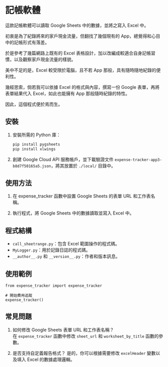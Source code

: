 # 記帳軟體  

這款記帳軟體可以讀取 Google Sheets 中的數據，並將之寫入 Excel 中。  

初衷是為了紀錄將來的家戶現金流量，但翻找了幾個現有的 App，總覺得和心目中的記帳形式有落差。  

於是參考了幾篇網路上既有的 Excel 表格設計，加以改編成較適合自身記帳習慣，以及觀察家戶現金流量的樣貌。  

美中不足的是，Excel 較受限於電腦，且不若 App 那般，具有隨時隨地紀錄的便利性。  

幾經思索，倘若我可以依據 Excel 的格式與內容，撰寫一份 Google 表單，再將表單結果代入 Excel，如此也能擁有 App 那般隨時紀錄的特性。  

因此，這個程式便於焉而生。

## 安裝

1. 安裝所需的 Python 庫：
   ```bash
   pip install pygsheets
   pip install xlwings
   ```

2. 創建 Google Cloud API 服務帳戶，並下載驗證文件 `expense-tracker-app3-b8d7f50165a5.json`，將其放置於 `./local/` 目錄中。

## 使用方法  

1. 在 expense_tracker 函數中設置 Google Sheets 的表單 URL 和工作表名稱。

2. 執行程式，將 Google Sheets 中的數據讀取並寫入 Excel 中。

## 程式結構

+ `call_sheetrange.py`：包含 Excel 範圍操作的程式碼。  
+ `MyLogger.py`：用於記錄日誌的程式碼。  
+ `__author__.py` 和 `__version__.py`：作者和版本訊息。  

## 使用範例

```
from expense_tracker import expense_tracker

# 開始費用追蹤
expense_tracker()
```

## 常見問題

1. 如何修改 Google Sheets 表單 URL 和工作表名稱？  
在 `expense_tracker` 函數中修改 `sheet_url` 和 `worksheet_by_title` 函數的參數。

2. 是否支持自定義報告格式？
是的，你可以根據需要修改 `excelHeader` 變數以及填入 Excel 的數據處理邏輯。